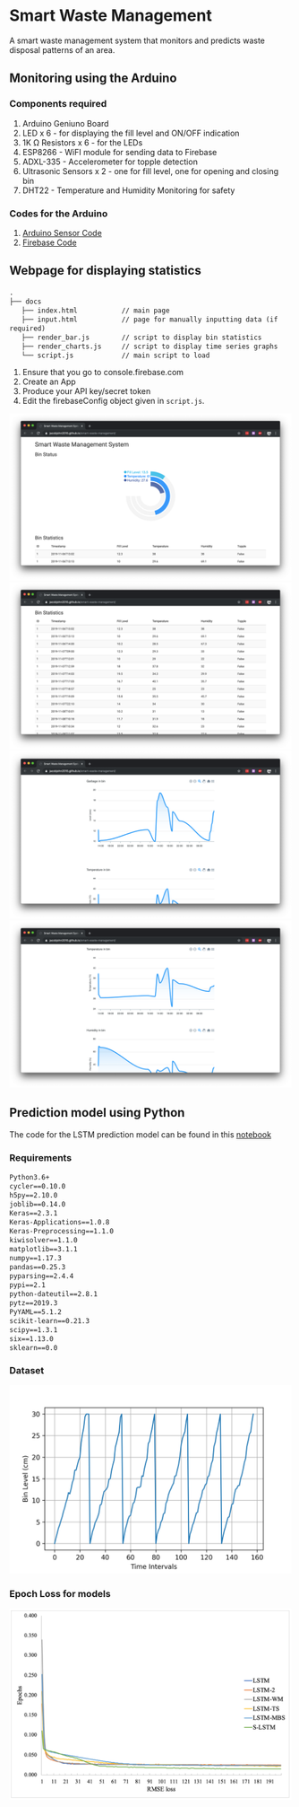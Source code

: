 # Smart Waste Management
 
A smart waste management system that monitors and predicts waste disposal patterns of an area.

## Monitoring using the Arduino

### Components required
1. Arduino Geniuno Board
2. LED x 6 - for displaying the fill level and ON/OFF indication
3. 1K Ω Resistors x 6 - for the LEDs
4. ESP8266 - WiFI module for sending data to Firebase
5. ADXL-335 - Accelerometer for topple detection
6. Ultrasonic Sensors x 2 - one for fill level, one for opening and closing bin
7. DHT22 - Temperature and Humidity Monitoring for safety

### Codes for the Arduino
1. [Arduino Sensor Code](/arduino-codes/IoT_waste_management/IoT_waste_management.ino)
2. [Firebase Code](/arduino-codes/IoT_waste_management/IoT_waste_management.ino)


## Webpage for displaying statistics

```
.
├── docs
   ├── index.html           // main page
   ├── input.html           // page for manually inputting data (if required)
   ├── render_bar.js        // script to display bin statistics
   ├── render_charts.js     // script to display time series graphs
   └── script.js            // main script to load
```

1. Ensure that you go to console.firebase.com
2. Create an App
3. Produce your API key/secret token
4. Edit the firebaseConfig object given in `script.js`.

![GUI](/docs/Screenshots/1.png)
![GUI](docs/Screenshots/2.png)
![GUI](/docs/Screenshots/3.png)
![GUI](/docs/Screenshots/4.png)

## Prediction model using Python

The code for the LSTM prediction model can be found in this [notebook](prediction/LSTM_fill_level.ipynb)

### Requirements
```
Python3.6+
cycler==0.10.0
h5py==2.10.0
joblib==0.14.0
Keras==2.3.1
Keras-Applications==1.0.8
Keras-Preprocessing==1.1.0
kiwisolver==1.1.0
matplotlib==3.1.1
numpy==1.17.3
pandas==0.25.3
pyparsing==2.4.4
pypi==2.1
python-dateutil==2.8.1
pytz==2019.3
PyYAML==5.1.2
scikit-learn==0.21.3
scipy==1.3.1
six==1.13.0
sklearn==0.0
```

### Dataset
![GUI](/prediction/data.png)

### Epoch Loss for models
![GUI](/prediction/Epoch_loss.png)